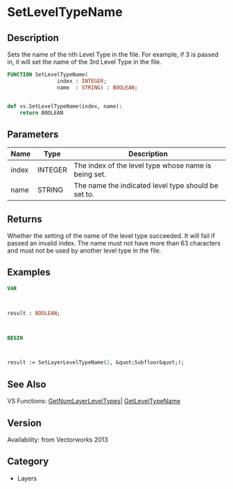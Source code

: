 # SetLevelTypeName

## Description
Sets the name of the nth Level Type in the file. For example, if 3 is passed in, it will set the name of the 3rd Level Type in the file.

```pascal
FUNCTION SetLevelTypeName(
				index : INTEGER;
				name  : STRING) : BOOLEAN;
```

```python

def vs.SetLevelTypeName(index, name):
    return BOOLEAN
```

## Parameters
|Name|Type|Description|
|---|---|---|
|index|INTEGER|The index of the level type whose name is being set.|
|name|STRING|The name the indicated level type should be set to.|

## Returns
Whether the setting of the name of the level type succeeded. It will fail if passed an invalid index. The name must not have more than 63 characters and must not be used by another level type in the file.

## Examples
```pascal
VAR



result : BOOLEAN;



BEGIN



result := SetLayerLevelTypeName(2, &quot;Subfloor&quot;);
```

## See Also
VS Functions:
[GetNumLayerLevelTypes](GetNumLayerLevelTypes.md)| [GetLevelTypeName](GetLevelTypeName.md)

## Version
Availability: from Vectorworks 2013
## Category
* Layers

